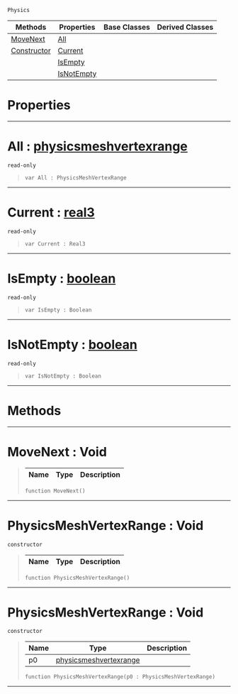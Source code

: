  `Physics`

|Methods|Properties|Base Classes|Derived Classes|
|---|---|---|---|
|[ MoveNext](https://github.com/PlasmaEngine/PlasmaDocs/blob/master/code_reference/class_reference/physicsmeshvertexrange.markdown#movenext-void)|[ All](https://github.com/PlasmaEngine/PlasmaDocs/blob/master/code_reference/class_reference/physicsmeshvertexrange.markdown#all-plasma-engine-document)| | |
|[ Constructor](https://github.com/PlasmaEngine/PlasmaDocs/blob/master/code_reference/class_reference/physicsmeshvertexrange.markdown#physicsmeshvertexrange-v)|[ Current](https://github.com/PlasmaEngine/PlasmaDocs/blob/master/code_reference/class_reference/physicsmeshvertexrange.markdown#current-plasma-engine-docu)| | |
| |[ IsEmpty](https://github.com/PlasmaEngine/PlasmaDocs/blob/master/code_reference/class_reference/physicsmeshvertexrange.markdown#isempty-plasma-engine-docu)| | |
| |[ IsNotEmpty](https://github.com/PlasmaEngine/PlasmaDocs/blob/master/code_reference/class_reference/physicsmeshvertexrange.markdown#isnotempty-plasma-engine-d)| | |


 #  Properties


---  
 #  All : [physicsmeshvertexrange](https://github.com/PlasmaEngine/PlasmaDocs/blob/master/code_reference/class_reference/physicsmeshvertexrange.markdown)

 `read-only`

> 
> ``` lang=cpp, name=Lightning
> var All : PhysicsMeshVertexRange


---  
 #  Current : [real3](https://github.com/PlasmaEngine/PlasmaDocs/blob/master/code_reference/lightning_base_types/real3.markdown)

 `read-only`

> 
> ``` lang=cpp, name=Lightning
> var Current : Real3


---  
 #  IsEmpty : [boolean](https://github.com/PlasmaEngine/PlasmaDocs/blob/master/code_reference/lightning_base_types/boolean.markdown)

 `read-only`

> 
> ``` lang=cpp, name=Lightning
> var IsEmpty : Boolean


---  
 #  IsNotEmpty : [boolean](https://github.com/PlasmaEngine/PlasmaDocs/blob/master/code_reference/lightning_base_types/boolean.markdown)

 `read-only`

> 
> ``` lang=cpp, name=Lightning
> var IsNotEmpty : Boolean


---  
 #  Methods


---  
 #  MoveNext : Void

> 
> |Name|Type|Description|
> |---|---|---|
> ``` lang=cpp, name=Lightning
> function MoveNext()
> ``` 


---  
 #  PhysicsMeshVertexRange : Void

 `constructor`

> 
> |Name|Type|Description|
> |---|---|---|
> ``` lang=cpp, name=Lightning
> function PhysicsMeshVertexRange()
> ``` 


---  
 #  PhysicsMeshVertexRange : Void

 `constructor`

> 
> |Name|Type|Description|
> |---|---|---|
> |p0|[physicsmeshvertexrange](https://github.com/PlasmaEngine/PlasmaDocs/blob/master/code_reference/class_reference/physicsmeshvertexrange.markdown)| |
> ``` lang=cpp, name=Lightning
> function PhysicsMeshVertexRange(p0 : PhysicsMeshVertexRange)
> ``` 


---  
 

 